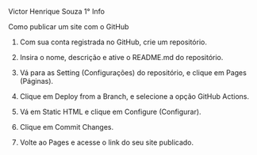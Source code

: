 Victor Henrique Souza
1° Info

Como publicar um site com o GitHub

1. Com sua conta registrada no GitHub, crie um repositório.

2. Insira o nome, descrição e ative o README.md do repositório.

3. Vá para as Setting (Configurações) do repositório, e clique em Pages (Páginas).

4. Clique em Deploy from a Branch, e selecione a opção GitHub Actions.

5. Vá em Static HTML e clique em Configure (Configurar).

6. Clique em Commit Changes.

7. Volte ao Pages e acesse o link do seu site publicado.
